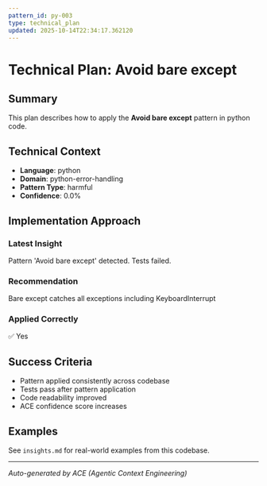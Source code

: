 ```yaml
---
pattern_id: py-003
type: technical_plan
updated: 2025-10-14T22:34:17.362120
---
```

# Technical Plan: Avoid bare except

## Summary

This plan describes how to apply the **Avoid bare except** pattern in python code.

## Technical Context

- **Language**: python
- **Domain**: python-error-handling
- **Pattern Type**: harmful
- **Confidence**: 0.0%

## Implementation Approach

### Latest Insight

Pattern 'Avoid bare except' detected. Tests failed.

### Recommendation

Bare except catches all exceptions including KeyboardInterrupt

### Applied Correctly

✅ Yes

## Success Criteria

- Pattern applied consistently across codebase
- Tests pass after pattern application
- Code readability improved
- ACE confidence score increases

## Examples

See `insights.md` for real-world examples from this codebase.

---

*Auto-generated by ACE (Agentic Context Engineering)*
